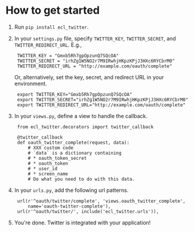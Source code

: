 How to get started
==================

1. Run `pip install ecl_twitter`.

2. In your `settings.py` file, specify `TWITTER_KEY`, `TWITTER_SECRET`, and `TWITTER_REDIRECT_URL`. E.g.,

        TWITTER_KEY = "Gmxb5Rh7gpOpzunQ7SQcOA"
        TWITTER_SECRET = "irhZg1W5NO2r7M9IRwhjHKpzKPjJ3HXc6RYCbrM0"
        TWITTER_REDIRECT_URL = "http://example.com/oauth/complete"

    Or, alternatively, set the key, secret, and redirect URL in your environment.

        export TWITTER_KEY="Gmxb5Rh7gpOpzunQ7SQcOA"
        export TWITTER_SECRET="irhZg1W5NO2r7M9IRwhjHKpzKPjJ3HXc6RYCbrM0"
        export TWITTER_REDIRECT_URL="http://example.com/oauth/complete"

3. In your `views.py`, define a view to handle the callback.

        from ecl_twitter.decorators import twitter_callback

        @twitter_callback
        def oauth_twitter_complete(request, data):
            # XXX custom code
            # `data` is a dictionary containing
            # * oauth_token_secret
            # * oauth_token
            # * user_id
            # * screen_name
            # Do what you need to do with this data.


3. In your `urls.py`, add the following url patterns.

        url(r'^oauth/twitter/complete', 'views.oauth_twitter_complete',
            name='oauth-twitter-complete'),
        url(r'^oauth/twitter/', include('ecl_twitter.urls')),

4. You're done. Twitter is integrated with your application!

